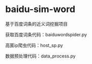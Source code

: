 # baidu-sim-word
基于百度词条的近义词挖掘项目

获取百度词条代码：baiduwordspider.py

高匿ip爬虫代码：host_sp.py

数据预处理代码：data_process.py
